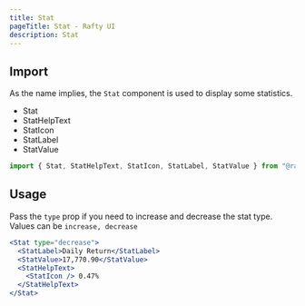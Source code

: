 ```yaml
---
title: Stat
pageTitle: Stat - Rafty UI
description: Stat
---
```


## Import

As the name implies, the `Stat` component is used to display some statistics.

- Stat
- StatHelpText
- StatIcon
- StatLabel
- StatValue

```jsx
import { Stat, StatHelpText, StatIcon, StatLabel, StatValue } from "@rafty/ui";
```

## Usage

Pass the `type` prop if you need to increase and decrease the stat type. Values can be `increase, decrease`

```jsx
<Stat type="decrease">
  <StatLabel>Daily Return</StatLabel>
  <StatValue>17,770.90</StatValue>
  <StatHelpText>
    <StatIcon /> 0.47%
  </StatHelpText>
</Stat>
```
